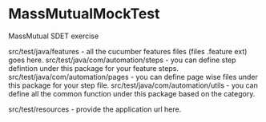 # MassMutualMockTest
MassMutual SDET exercise 

src/test/java/features - all the cucumber features files (files .feature ext) goes here.
src/test/java/com/automation/steps - you can define step defintion under this package for your feature steps.
src/test/java/com/automation/pages -  you can define page wise files under this package for your step file.
src/test/java/com/automation/utils - you can define all the common function under this package based on the category.

src/test/resources - provide the application url here.
